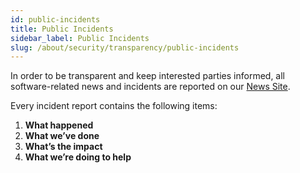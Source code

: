 ```yaml
---
id: public-incidents
title: Public Incidents
sidebar_label: Public Incidents
slug: /about/security/transparency/public-incidents
---
```


In order to be transparent
and keep interested parties informed,
all software-related news and incidents
are reported on our
[News Site](https://news.fluidattacks.com/?label=15603).

Every incident report contains the following items:

1. **What happened**
1. **What we’ve done**
1. **What’s the impact**
1. **What we’re doing to help**
